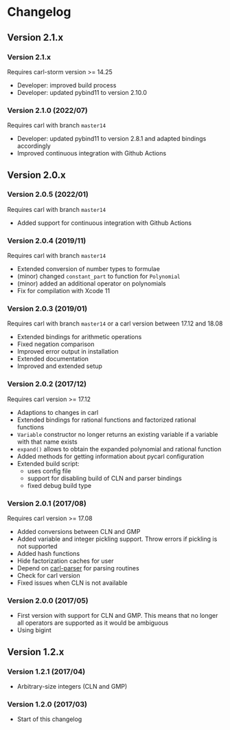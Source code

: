 Changelog
=============


Version 2.1.x
-------------

### Version 2.1.x
Requires carl-storm version >= 14.25

- Developer: improved build process
- Developer: updated pybind11 to version 2.10.0

### Version 2.1.0 (2022/07)
Requires carl with branch `master14`

- Developer: updated pybind11 to version 2.8.1 and adapted bindings accordingly
- Improved continuous integration with Github Actions


Version 2.0.x
-------------

### Version 2.0.5 (2022/01)
Requires carl with branch `master14`

- Added support for continuous integration with Github Actions

### Version 2.0.4 (2019/11)
Requires carl with branch `master14`

- Extended conversion of number types to formulae
- (minor) changed `constant_part` to function for `Polynomial`
- (minor) added an additional operator on polynomials
- Fix for compilation with Xcode 11

### Version 2.0.3 (2019/01)
Requires carl with branch `master14` or a carl version between 17.12 and 18.08

- Extended bindings for arithmetic operations
- Fixed negation comparison
- Improved error output in installation
- Extended documentation
- Improved and extended setup

### Version 2.0.2 (2017/12)
Requires carl version >= 17.12

- Adaptions to changes in carl
- Extended bindings for rational functions and factorized rational functions
- `Variable` constructor no longer returns an existing variable if a variable with that name exists
- `expand()` allows to obtain the expanded polynomial and rational function
- Added methods for getting information about pycarl configuration
- Extended build script:
    * uses config file
    * support for disabling build of CLN and parser bindings
    * fixed debug build type

### Version 2.0.1 (2017/08)
Requires carl version >= 17.08

- Added conversions between CLN and GMP
- Added variable and integer pickling support. Throw errors if pickling is not supported
- Added hash functions
- Hide factorization caches for user
- Depend on [carl-parser](https://github.com/ths-rwth/carl-parser) for parsing routines
- Check for carl version
- Fixed issues when CLN is not available

### Version 2.0.0 (2017/05)
- First version with support for CLN and GMP.
  This means that no longer all operators are supported as it would be ambiguous
- Using bigint


Version 1.2.x
-------------

### Version 1.2.1 (2017/04)
- Arbitrary-size integers (CLN and GMP)

### Version 1.2.0 (2017/03)
- Start of this changelog
